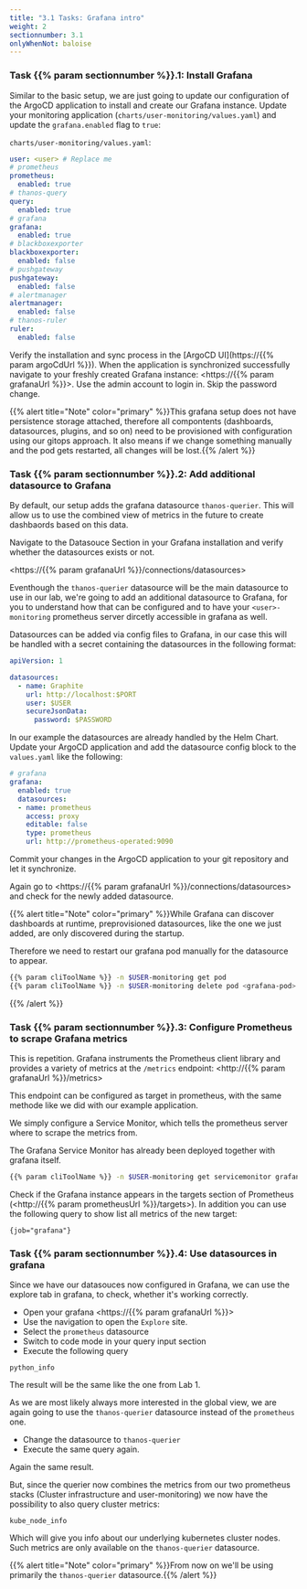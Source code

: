 ```yaml
---
title: "3.1 Tasks: Grafana intro"
weight: 2
sectionnumber: 3.1
onlyWhenNot: baloise
---
```


### Task {{% param sectionnumber %}}.1: Install Grafana

Similar to the basic setup, we are just going to update our configuration of the ArgoCD application to install and create our Grafana instance. Update your monitoring application (`charts/user-monitoring/values.yaml`) and update the `grafana.enabled` flag to `true`:

`charts/user-monitoring/values.yaml`:
```yaml
user: <user> # Replace me
# prometheus
prometheus:
  enabled: true
# thanos-query
query:
  enabled: true
# grafana
grafana:
  enabled: true
# blackboxexporter
blackboxexporter:
  enabled: false
# pushgateway
pushgateway:
  enabled: false
# alertmanager
alertmanager:
  enabled: false
# thanos-ruler
ruler:
  enabled: false

```

Verify the installation and sync process in the [ArgoCD UI](https://{{% param argoCdUrl %}}).
When the application is synchronized successfully navigate to your freshly created Grafana instance: <https://{{% param grafanaUrl %}}>. Use the admin account to login in. Skip the password change.

{{% alert title="Note" color="primary" %}}This grafana setup does not have persistence storage attached, therefore all compontents (dashboards, datasources, plugins, and so on) need to be provisioned with configuration using our gitops approach. It also means if we change something manually and the pod gets restarted, all changes will be lost.{{% /alert %}}

### Task {{% param sectionnumber %}}.2: Add additional datasource to Grafana

By default, our setup adds the grafana datasource `thanos-querier`. This will allow us to use the combined view of metrics in the future to create dashbaords based on this data.

Navigate to the Datasouce Section in your Grafana installation and verify whether the datasources exists or not.

<https://{{% param grafanaUrl %}}/connections/datasources>

Eventhough the `thanos-querier` datasource will be the main datasource to use in our lab, we're going to add an additional datasource to Grafana, for you to understand how that can be configured and to have your `<user>-monitoring` prometheus server dircetly accessible in grafana as well.

Datasources can be added via config files to Grafana, in our case this will be handled with a secret containing the datasources in the following format:

```yaml
apiVersion: 1

datasources:
  - name: Graphite
    url: http://localhost:$PORT
    user: $USER
    secureJsonData:
      password: $PASSWORD
```

In our example the datasources are already handled by the Helm Chart. Update your ArgoCD application and add the datasource config block to the `values.yaml` like the following:

```yaml
# grafana
grafana:
  enabled: true
  datasources:
  - name: prometheus
    access: proxy
    editable: false
    type: prometheus
    url: http://prometheus-operated:9090
```

Commit your changes in the ArgoCD application to your git repository and let it synchronize.

Again go to <https://{{% param grafanaUrl %}}/connections/datasources> and check for the newly added datasource.

{{% alert title="Note" color="primary" %}}While Grafana can discover dashboards at runtime, preprovisioned datasources, like the one we just added, are only discovered during the startup.

Therefore we need to restart our grafana pod manually for the datasource to appear.

```bash
{{% param cliToolName %}} -n $USER-monitoring get pod
{{% param cliToolName %}} -n $USER-monitoring delete pod <grafana-pod>
```

{{% /alert %}}


### Task {{% param sectionnumber %}}.3: Configure Prometheus to scrape Grafana metrics

This is repetition. Grafana instruments the Prometheus client library and provides a variety of metrics at the `/metrics` endpoint: <http://{{% param grafanaUrl %}}/metrics>

This endpoint can be configured as target in prometheus, with the same methode like we did with our example application.

We simply configure a Service Monitor, which tells the prometheus server where to scrape the metrics from.

The Grafana Service Monitor has already been deployed together with grafana itself.

```bash
{{% param cliToolName %}} -n $USER-monitoring get servicemonitor grafana-monitor -oyaml
```

Check if the Grafana instance appears in the targets section of Prometheus (<http://{{% param prometheusUrl %}}/targets>). In addition you can use the following query to show list all metrics of the new target:

```promql
{job="grafana"}
```

### Task {{% param sectionnumber %}}.4: Use datasources in grafana

Since we have our datasouces now configured in Grafana, we can use the explore tab in grafana, to check, whether it's working correctly.

* Open your grafana <https://{{% param grafanaUrl %}}>
* Use the navigation to open the `Explore` site.
* Select the `prometheus` datasource
* Switch to code mode in your query input section
* Execute the following query

```promql
python_info
```

The result will be the same like the one from Lab 1.

As we are most likely always more interested in the global view, we are again going to use the `thanos-querier` datasource instead of the `prometheus` one.

* Change the datasource to `thanos-querier`
* Execute the same query again.

Again the same result.

But, since the querier now combines the metrics from our two prometheus stacks (Cluster infrastructure and user-monitoring) we now have the possibility to also query cluster metrics:

```promql
kube_node_info
```

Which will give you info about our underlying kubernetes cluster nodes. Such metrics are only available on the `thanos-querier` datasource.

{{% alert title="Note" color="primary" %}}From now on we'll be using primarily the `thanos-querier` datasource.{{% /alert %}}

